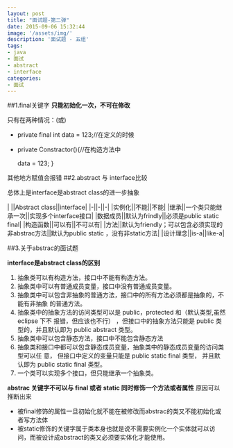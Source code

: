 ```yaml
---
layout: post
title: "面试题-第二弹"
date: 2015-09-06 15:32:44
image: '/assets/img/'
description: '面试题 - 五组'
tags:
- java
- 面试
- abstract
- interface 
categories:
- 面试
---
```

##1.final关键字
**只能初始化一次，不可在修改**

只有在两种情况：(或)

- private final int data = 123;//在定义的时候
- private Constractor(){//在构造方法中
    
    data = 123;
}

其他地方赋值会报错
##2.abstract 与 interface比较

总体上是interface是abstract class的进一步抽象

| ||Abstract class||interface|
|-||-||-|
|实例化||不能||不能|
|继承||一个类只能继承一次||实现多个interface接口|
|数据成员||默认为frindly||必须是public static final|
|构造函数||可以有||不可以有|
|方法||默认为friendly；可以包含必须实现的非abstrac方法||默认为public static ，没有非static方法|
|设计理念||is-a||like-a|



##3.关于abstrac的面试题

**interface是abstract class的区别**
1. 抽象类可以有构造方法，接口中不能有构造方法。
2. 抽象类中可以有普通成员变量，接口中没有普通成员变量。
3. 抽象类中可以包含非抽象的普通方法，接口中的所有方法必须都是抽象的，不能有非抽象 的普通方法。 
4. 抽象类中的抽象方法的访问类型可以是 public，protected 和（默认类型,虽然 eclipse 下不 报错，但应该也不行） ，但接口中的抽象方法只能是 public 类型的，并且默认即为 public abstract 类型。 
5. 抽象类中可以包含静态方法，接口中不能包含静态方法 
6. 抽象类和接口中都可以包含静态成员变量，抽象类中的静态成员变量的访问类型可以任 意， 但接口中定义的变量只能是 public static final 类型， 并且默认即为 public static final 类型。 
7. 一个类可以实现多个接口，但只能继承一个抽象类。



**abstrac 关键字不可以与 final 或者 static 同时修饰一个方法或者属性**
原因可以推断出来

- 被final修饰的属性一旦初始化就不能在被修改而abstrac的类又不能初始化或者写方法体
- 被static修饰的关键字属于类本身也就是说不需要实例化一个实体就可以访问，而被设计成abstract的类又必须要实体化才能使用。
